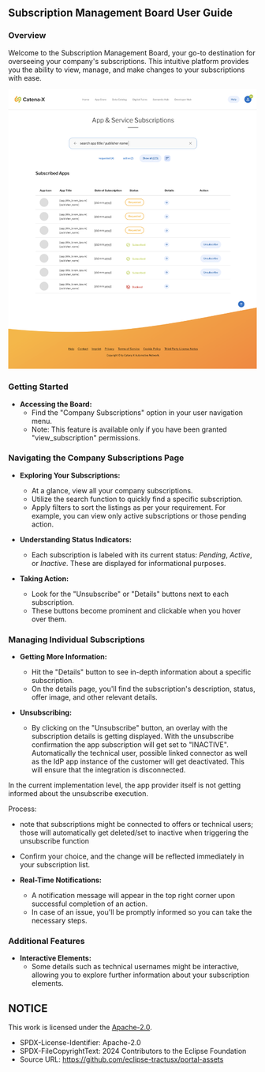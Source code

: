 ## Subscription Management Board User Guide

### Overview

Welcome to the Subscription Management Board, your go-to destination for overseeing your company's subscriptions. This intuitive platform provides you the ability to view, manage, and make changes to your subscriptions with ease.

<img width="800" alt="image" src="https://raw.githubusercontent.com/eclipse-tractusx/portal-assets/main/docs/static/subscription-management.png">

### Getting Started

- **Accessing the Board:**
  - Find the "Company Subscriptions" option in your user navigation menu.
  - Note: This feature is available only if you have been granted "view_subscription" permissions.

### Navigating the Company Subscriptions Page

- **Exploring Your Subscriptions:**

  - At a glance, view all your company subscriptions.
  - Utilize the search function to quickly find a specific subscription.
  - Apply filters to sort the listings as per your requirement. For example, you can view only active subscriptions or those pending action.

- **Understanding Status Indicators:**

  - Each subscription is labeled with its current status: _Pending_, _Active_, or _Inactive_. These are displayed for informational purposes.

- **Taking Action:**
  - Look for the "Unsubscribe" or "Details" buttons next to each subscription.
  - These buttons become prominent and clickable when you hover over them.

### Managing Individual Subscriptions

- **Getting More Information:**

  - Hit the "Details" button to see in-depth information about a specific subscription.
  - On the details page, you'll find the subscription's description, status, offer image, and other relevant details.

- **Unsubscribing:**
  - By clicking on the "Unsubscribe" button, an overlay with the subscription details is getting displayed. With the unsubscribe confirmation the app subscription will get set to "INACTIVE". Automatically the technical user, possible linked connector as well as the IdP app instance of the customer will get deactivated. This will ensure that the integration is disconnected.

In the current implementation level, the app provider itself is not getting informed about the unsubscribe execution.

Process:

- note that subscriptions might be connected to offers or technical users; those will automatically get deleted/set to inactive when triggering the unsubscribe function
- Confirm your choice, and the change will be reflected immediately in your subscription list.

- **Real-Time Notifications:**
  - A notification message will appear in the top right corner upon successful completion of an action.
  - In case of an issue, you'll be promptly informed so you can take the necessary steps.

### Additional Features

- **Interactive Elements:**
  - Some details such as technical usernames might be interactive, allowing you to explore further information about your subscription elements.

## NOTICE

This work is licensed under the [Apache-2.0](https://www.apache.org/licenses/LICENSE-2.0).

- SPDX-License-Identifier: Apache-2.0
- SPDX-FileCopyrightText: 2024 Contributors to the Eclipse Foundation
- Source URL: https://github.com/eclipse-tractusx/portal-assets
